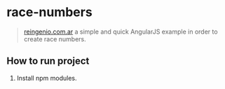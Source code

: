 # race-numbers
> [reingenio.com.ar](reingenio.com.ar)
a simple and quick AngularJS example in order to create race numbers.

## How to run project
1. Install npm modules.
